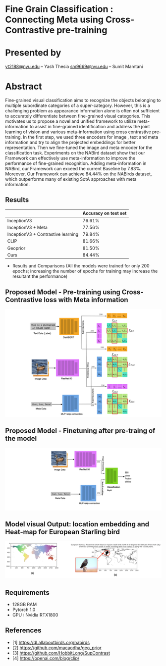# Fine Grain Classification : Connecting Meta using Cross-Contrastive pre-training

# Presented by
yt2188@nyu.edu – Yash Thesia
sm9669@nyu.edu – Sumit Mamtani
# Abstract

Fine-grained visual classification aims to recognize the objects belonging to multiple subordinate categories of a super-category. However, this is a challenging problem as appearance information alone is often not sufficient to accurately differentiate between fine-grained visual categories. This motivates us to propose a novel and unified framework to utilize  meta-information to assist in fine-grained identification and address the joint learning of vision and various meta-information using cross contrastive pre-training. In the first step, we used three encoders for image , text and meta information and try to align the projected embeddings for better representation. Then we fine-tuned the image and meta encoder for the classification task. Experiments on the NABird dataset show that our Framework can effectively use meta-information to improve the performance of fine-grained recognition. Adding meta-information in NABird, our Framework can exceed the current Baseline by 7.83\%. Moreover, Our Framework can achieve 84.44\% on the NABirds dataset, which outperforms many of existing SotA approaches with meta information.

## Results
|                   | Accuracy on test set | 
|-------------------|------------------|
| InceptionV3       | 76.61%           | 
| InceptionV3 + Meta      | 77.56%            | 
| InceptionV3 + Contrastive learning      | 79.84%           | 
| CLIP       | 81.66%            | 
| Geoprior       | 81.50%            | 
| Ours       | 84.44%            | 

- Results and Comparisons (All the models were trained for only 200 epochs; increasing the number of epochs for training may increase the resultant the performance)

## Proposed Model - Pre-training using Cross-Contrastive loss with Meta information
![Model pre-training](architecture.png)

## Proposed Model - Finetuning after pre-traing of the model
![Model inference](architectureinfer.png)

## Model visual Output: location embedding and Heat-map for European Starling bird
![visual results](visual.png)


## Requirements
- 128GB RAM
- Pytorch 1.0
- GPU : Nvidia RTX1800

## References 

- [1] https://dl.allaboutbirds.org/nabirds
- [2] https://github.com/macaodha/geo_prior
- [3] https://github.com/HobbitLong/SupContrast
- [4] https://openai.com/blog/clip/
